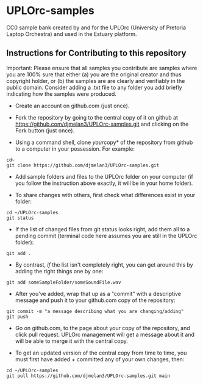 # UPLOrc-samples

CC0 sample bank created by and for the UPLOrc (University of Pretoria Laptop Orchestra) and used in the Estuary platform.

## Instructions for Contributing to this repository

Important: Please ensure that all samples you contribute are samples where you are 100% sure that either (a) you are the original creator and thus copyright holder, or (b) the samples are are clearly and verifiably in the public domain. Consider adding a .txt file to any folder you add briefly indicating how the samples were produced.

- Create an account on github.com (just once).

- Fork the repository by going to the central copy of it on github at https://github.com/djmelan3/UPLOrc-samples.git and clicking on the
Fork button (just once).

- Using a command shell, clone *your*copy* of the repository from github to a computer in your possession. For example:

```
cd~
git clone https://github.com/djmelan3/UPLOrc-samples.git
````

- Add sample folders and files to the UPLOrc folder on your computer (if you follow the instruction above exactly,
it will be in your home folder).

- To share changes with others, first check what differences exist in your folder:

```
cd ~/UPLOrc-samples
git status
````

- If the list of changed files from git status looks right, add them all to a pending commit (terminal code here assumes
you are still in the UPLOrc folder):

```
git add .
```

- By contrast, *if* the list isn't completely right, you can get around this by adding the right things one by one:

```
git add someSampleFolder/someSoundFile.wav
```

- After you've added, wrap that up as a "commit" with a descriptive message and push it to your github.com copy of the repository:

```
git commit -m "a message describing what you are changing/adding"
git push
```

- Go on github.com, to the page about your copy of the repository, and click pull request. UPLOrc management will get a
message about it and will be able to merge it with the central copy.

- To get an updated version of the central copy from time to time, you must first have added + committed any of your own
changes, then:

```
cd ~/UPLOrc-samples
git pull https://github.com/djmelan3/UPLOrc-samples.git main
```
